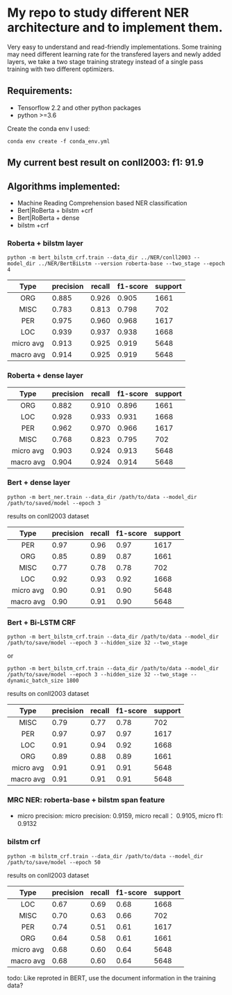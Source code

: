# My repo to study different NER architecture and to implement them.

Very easy to understand and read-friendly implementations. Some training may need different learning rate for
the transfered layers and newly added layers, we take a two stage training strategy instead of a single pass training
with two different optimizers.


## Requirements:
* Tensorflow 2.2 and other python packages
* python >=3.6

Create the conda env I used:

    conda env create -f conda_env.yml

## My current best result on conll2003: f1: 91.9

## Algorithms implemented:
* Machine Reading Comprehension based NER classification
* Bert|RoBerta + bilstm +crf
* Bert|RoBerta + dense
* bilstm +crf


### Roberta + bilstm layer

    python -m bert_bilstm_crf.train --data_dir ../NER/conll2003 --model_dir ../NER/BertBiLstm --version roberta-base --two_stage --epoch 4

| Type| precision  |  recall | f1-score |  support|
|:-----:|------------|---------|----------|---------|
|ORG    |  0.885  |  0.926   |  0.905  |    1661|
 |    MISC  |    0.783  |   0.813   |  0.798   |    702|
 |     PER   |   0.975   |  0.960   |  0.968   |   1617|
 |     LOC   |   0.939   |  0.937   |  0.938    |  1668|
|micro avg  |    0.913  |   0.925  |   0.919    |  5648|
|macro avg   |   0.914   |  0.925   |  0.919   |   5648|


### Roberta + dense layer

| Type| precision  |  recall | f1-score |  support|
|:-----:|------------|---------|----------|---------|
   |   ORG   |   0.882   |  0.910   |  0.896   |   1661|
   |   LOC   |   0.928   |  0.933   |  0.931   |   1668|
  |    PER   |   0.962  |   0.970  |   0.966  |    1617|
  |   MISC   |   0.768  |   0.823  |   0.795 |      702|
|micro avg  |    0.903  |   0.924  |   0.913  |    5648|
|macro avg  |    0.904  |   0.924  |   0.914  |    5648|


### Bert + dense layer

    python -m bert_ner.train --data_dir /path/to/data --model_dir /path/to/saved/model --epoch 3

results on conll2003 dataset

| Type| precision  |  recall | f1-score |  support|
|:-----:|------------|---------|----------|---------|
|   PER    |   0.97    |  0.96   |   0.97  |    1617|
|   ORG     |  0.85 |     0.89 |     0.87   |   1661|
| MISC     |  0.77  |    0.78 |     0.78  |     702|
|  LOC   |    0.92  |    0.93  |    0.92 |     1668|
|micro avg |      0.90  |    0.91   |   0.90  |    5648|
|macro avg  |     0.90  |    0.91  |    0.90 |     5648|

### Bert + Bi-LSTM CRF

    python -m bert_bilstm_crf.train --data_dir /path/to/data --model_dir /path/to/save/model --epoch 3 --hidden_size 32 --two_stage
or 

    python -m bert_bilstm_crf.train --data_dir /path/to/data --model_dir /path/to/save/model --epoch 3 --hidden_size 32 --two_stage --dynamic_batch_size 1800

results on conll2003 dataset

| Type| precision  |  recall | f1-score |  support|
|:-----:|------------|---------|----------|---------|
|MISC   |    0.79   |   0.77  |    0.78  |     702|
 |     PER  |     0.97  |    0.97 |     0.97 |     1617|
 |     LOC  |     0.91  |    0.94 |     0.92 |     1668|
 |     ORG  |     0.89   |   0.88  |    0.89 |     1661|
|micro avg  |     0.91   |   0.91  |    0.91  |    5648|
|macro avg  |     0.91   |   0.91  |    0.91  |    5648|


### MRC NER: roberta-base + bilstm span feature

* micro precision: micro precision: 0.9159, micro recall： 0.9105, micro f1: 0.9132



### bilstm crf
    
    python -m bilstm_crf.train --data_dir /path/to/data --model_dir /path/to/save/model --epoch 50

results on conll2003 dataset

|  Type|precision|recall|f1-score|support|
|:---:|---------|------|--------|-------|
|  LOC|0.67|0.69|0.68|1668|
|  MISC|       0.70  |    0.63 |     0.66   |    702|
 |     PER |      0.74  |    0.51    |  0.61 |     1617|
 |     ORG  |     0.64  |    0.58     | 0.61  |    1661 |
|micro avg  |     0.68  |    0.60   |   0.64  |    5648 |
|macro avg  |     0.68  |    0.60   |   0.64  |    5648 |


todo: Like reproted in BERT, use the document information in the training data?


